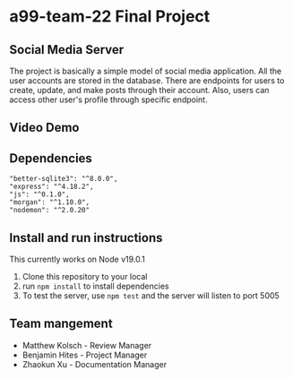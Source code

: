 # a99-team-22 Final Project

## Social Media Server

The project is basically a simple model of social media application. All
the user accounts are stored in the database. There are endpoints
for users to create, update, and make posts through their account.
Also, users can access other user's profile through specific
endpoint.

## Video Demo

## Dependencies
```
"better-sqlite3": "^8.0.0",
"express": "^4.18.2",
"js": "^0.1.0",
"morgan": "^1.10.0",
"nodemon": "^2.0.20"
```

## Install and run instructions

This currently works on Node v19.0.1

1. Clone this repository to your local
2. run `npm install` to install dependencies 
3. To test the server, use `npm test` and the server will listen to port 5005

## Team mangement

- Matthew Kolsch - Review Manager
- Benjamin Hites - Project Manager
- Zhaokun Xu - Documentation Manager


